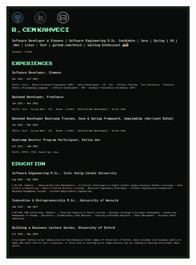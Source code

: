 <a href="https://www.kahveci.co" target="_blank">
                <img src="resources/website-ss.png" alt="website-ss" width="480" height="661">
            </a>
